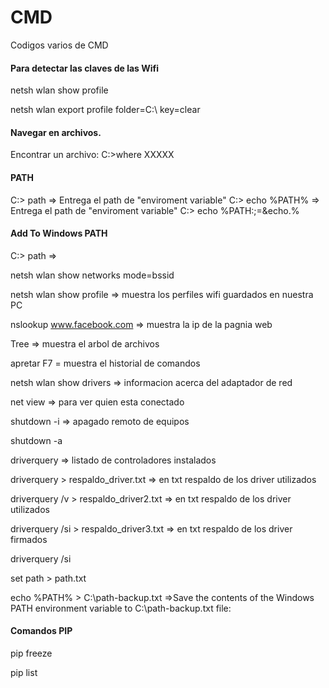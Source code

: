 # CMD
Codigos varios de CMD

#### Para detectar las claves de las Wifi

netsh wlan show profile

netsh wlan export profile folder=C:\ key=clear


#### Navegar en archivos.
Encontrar un archivo:
C:\>where XXXXX

#### PATH
C:\> path => Entrega el path de "enviroment variable"
C:\> echo %PATH% => Entrega el path de "enviroment variable"
C:\> echo %PATH:;=&echo.%

#### Add To Windows PATH
C:\> path =>

netsh wlan show networks mode=bssid

netsh wlan show profile => muestra los perfiles wifi guardados en nuestra PC

nslookup www.facebook.com => muestra la ip de la pagnia web

Tree => muestra el arbol de archivos

apretar F7 = muestra el historial de comandos

netsh wlan show drivers => informacion acerca del adaptador de red

net view => para ver quien esta conectado

shutdown -i => apagado remoto de equipos

shutdown -a

driverquery => listado de controladores instalados

driverquery > respaldo_driver.txt => en txt respaldo de los driver utilizados

driverquery /v > respaldo_driver2.txt => en txt respaldo de los driver utilizados

driverquery /si > respaldo_driver3.txt  => en txt respaldo de los driver firmados

driverquery /si

set path > path.txt

echo %PATH% > C:\path-backup.txt =>Save the contents of the Windows PATH environment variable to C:\path-backup.txt file:

#### Comandos PIP

pip freeze

pip list
